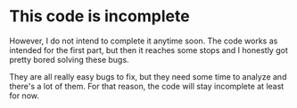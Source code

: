 # This code is incomplete

However, I do not intend to complete it anytime soon. The code works as
intended for the first part, but then it reaches some stops and I honestly got
pretty bored solving these bugs. 

They are all really easy bugs to fix, but they need some time to analyze and
there's a lot of them. For that reason, the code will stay incomplete at least
for now.

